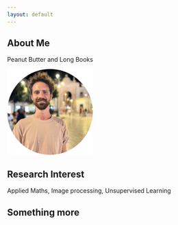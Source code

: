 ```yaml
---
layout: default
---
```


## About Me

Peanut Butter and Long Books 

<img class="profile-picture" src="portraitround.png" width="200">

## Research Interest

Applied Maths, Image processing, Unsupervised Learning

<!-- publications -->

## Something more
